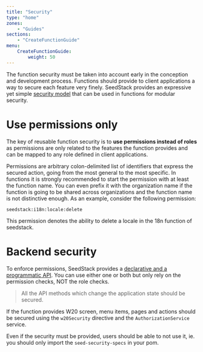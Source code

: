 ```yaml
---
title: "Security"
type: "home"
zones:
    - "Guides"
sections:
    - "CreateFunctionGuide"
menu:
    CreateFunctionGuide:
        weight: 50
---
```


The function security must be taken into account early in the conception and development process. Functions should provide 
to client applications a way to secure each feature very finely. SeedStack provides an expressive yet simple [security
model](/docs/seed/reference/security) that can be used in functions for modular security.

# Use permissions only

The key of reusable function security is to **use permissions instead of roles** as permissions are only related to the 
features the function provides and can be mapped to any role defined in client applications.

Permissions are arbitrary colon-delimited list of identifiers that express the secured action, going from the most general
to the most specific. In functions it is strongly recommended to start the permission with at least the function name.
You can even prefix it with the organization name if the function is going to be shared across organizations and the function
name is not distinctive enough. As an example, consider the following permission:

    seedstack:i18n:locale:delete

This permission denotes the ability to delete a locale in the 18n function of seedstack.      
      
# Backend security 

To enforce permissions, SeedStack provides a [declarative and a programmatic API](/docs/seed/reference/security/usage).
You can use either one or both but only rely on the permission checks, NOT the role checks.



> All the API methods which change the application state should be secured.

If the function provides W20 screen, menu items, pages and actions should be secured using the `w20Security` directive and the `AuthorizationService` service.

Even if the security must be provided, users should be able to not use it, ie. you should only import the `seed-security-specs` in your pom.

